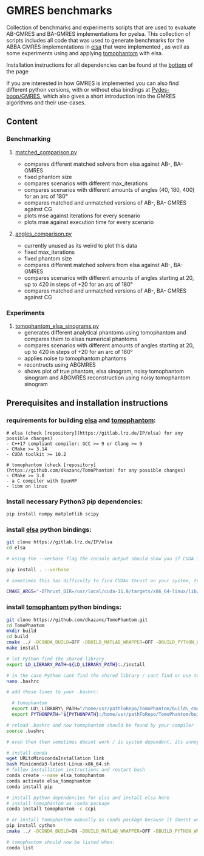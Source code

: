 # GMRES benchmarks

Collection of benchmarks and experiments scripts that are used to evaluate AB-GMRES and BA-GMRES implementations for pyelsa. This collection of scripts includes all code that was used to generate benchmarks for the ABBA GMRES implementations in [elsa](https://gitlab.lrz.de/IP/elsa) that were implemented , as well as some experiments using and applying [tomophantom](https://github.com/dkazanc/TomoPhantom) with elsa.

Installation instructions for all dependencies can be found at the [bottom](#prerequisites-and-installation-instructions) of the page

If you are interested in how GMRES is implemented you can also find different python versions, with or without elsa bindings at [Pydes-boop/GMRES](https://github.com/Pydes-boop/GMRES), which also gives a short introduction into the GMRES algorithms and their use-cases.

## Content

### Benchmarking

1.   [matched_comparison.py](benchmarking/matched_comparison.py)
     - compares different matched solvers from elsa against AB-, BA- GMRES
     - fixed phantom size
     - compares scenarios with different max_iterations
     - compares scenarios with different amounts of angles (40, 180, 400) for an arc of 180°
     - compares matched and unmatched versions of AB-, BA- GMRES against CG
     - plots mse against iterations for every scenario
     - plots mse against execution time for every scenario

2.   [angles_comparison.py](benchmarking/angles_comparison.py)
     - currently unused as its weird to plot this data
     - fixed max_iterations
     - fixed phantom size
     - compares different matched solvers from elsa against AB-, BA- GMRES
     - compares scenarios with different amounts of angles starting at 20, up to 420 in steps of +20 for an arc of 180°
     - compares matched and unmatched versions of AB-, BA- GMRES against CG

### Experiments

1.   [tomophantom_elsa_sinograms.py](experiments/tomophantom_elsa_sinograms.py)
     - generates different analytical phantoms using tomophantom and compares them to elsas numerical phantoms
     - compares scenarios with different amounts of angles starting at 20, up to 420 in steps of +20 for an arc of 180°
     - applies noise to tomophantom phantoms
     - recontructs using ABGMRES
     - shows plot of true phantom, elsa sinogram, noisy tomophantom sinogram and ABGMRES reconstruction using noisy tomophantom sinogram

## Prerequisites and installation instructions

### requirements for building [elsa](https://gitlab.lrz.de/IP/elsa) and [tomophantom](https://github.com/dkazanc/TomoPhantom):

```
# elsa (check [repository](https://gitlab.lrz.de/IP/elsa) for any possible changes)
- C++17 compliant compiler: GCC >= 9 or Clang >= 9
- CMake >= 3.14
- CUDA toolkit >= 10.2
```

```
# tomophantom (check [repository](https://github.com/dkazanc/TomoPhantom) for any possible changes)
- CMake >= 3.0
- a C compiler with OpenMP
- libm on linux
```

### Install necessary Python3 pip dependencies:

```bash
pip install numpy matplotlib scipy
```

### install [elsa](https://gitlab.lrz.de/IP/elsa) python bindings:

```bash
git clone https://gitlab.lrz.de/IP/elsa
cd elsa

# using the --verbose flag the console output should show you if CUDA is enabled

pip install . --verbose

# sometimes this has difficulty to find CUDAs thrust on your system, try linking your CUDA directory for CMake:

CMAKE_ARGS="-DThrust_DIR=/usr/local/cuda-11.8/targets/x86_64-linux/lib/cmake/thrust" pip install . --verbose
```

### install [tomophantom](https://github.com/dkazanc/TomoPhantom) python bindings:

```bash
git clone https://github.com/dkazanc/TomoPhantom.git
cd TomoPhantom
mkdir build
cd build
cmake ../ -DCONDA_BUILD=OFF -DBUILD_MATLAB_WRAPPER=OFF -DBUILD_PYTHON_WRAPPER=ON -DCMAKE_BUILD_TYPE=Release -DCMAKE_INSTALL_PREFIX=./install
make install

# let Python find the shared library
export LD_LIBRARY_PATH=${LD_LIBRARY_PATH}:./install

# in the case Python cant find the shared library / cant find or use tomophantom using the export (such was the case for me)
nano .bashrc

# add these lines to your .bashrc:

  # tomophantom
  export LD\_LIBRARY\_PATH="/home/usr/pathToRepo/TomoPhantom/build\_cmake/install/python:$LD\_LIBRARY\_PATH"
  export PYTHONPATH="${PYTHONPATH}:/home/usr/pathToRepo/TomoPhantom/build\_cmake/install/python"

# reload .bashrc and now tomophantom should be found by your compiler
source .bashrc

# even then then sometimes doesnt work / is system dependent, its annoying try getting it from conda ([conda cheatsheet](https://docs.conda.io/projects/conda/en/latest/user-guide/cheatsheet.html))

# install conda
wget URLtoMinicondaInstallation link
bash Miniconda3-latest-Linux-x86_64.sh
# follow installation instructions and restart bash
conda create --name elsa_tomophantom
conda activate elsa_tomophantom
conda install pip

# install python dependencies for elsa and install elsa here
# install tomophantom as conda package
conda install tomophantom -c ccpi

# or install tomophantom manually as conda package because it doesnt work sometimes, because of weird libgcc errors
pip install cython
cmake ../ -DCONDA_BUILD=ON -DBUILD_MATLAB_WRAPPER=OFF -DBUILD_PYTHON_WRAPPER=ON -DCMAKE_BUILD_TYPE=Release -DCMAKE_INSTALL_PREFIX=./install

# tomophantom should now be listed when:
conda list
```
